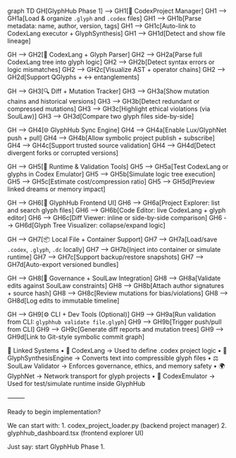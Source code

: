graph TD
  GH[GlyphHub Phase 1] --> GH1[📁 CodexProject Manager]
  GH1 --> GH1a[Load & organize `.glyph` and `.codex` files]
  GH1 --> GH1b[Parse metadata: name, author, version, tags]
  GH1 --> GH1c[Auto-link to CodexLang executor + GlyphSynthesis]
  GH1 --> GH1d[Detect and show file lineage]

  GH --> GH2[🧠 CodexLang + Glyph Parser]
  GH2 --> GH2a[Parse full CodexLang tree into glyph logic]
  GH2 --> GH2b[Detect syntax errors or logic mismatches]
  GH2 --> GH2c[Visualize AST + operator chains]
  GH2 --> GH2d[Support QGlyphs + ↔ entanglements]

  GH --> GH3[🔍 Diff + Mutation Tracker]
  GH3 --> GH3a[Show mutation chains and historical versions]
  GH3 --> GH3b[Detect redundant or compressed mutations]
  GH3 --> GH3c[Highlight ethical violations (via SoulLaw)]
  GH3 --> GH3d[Compare two glyph files side-by-side]

  GH --> GH4[🌐 GlyphHub Sync Engine]
  GH4 --> GH4a[Enable Lux/GlyphNet push + pull]
  GH4 --> GH4b[Allow symbolic project publish + subscribe]
  GH4 --> GH4c[Support trusted source validation]
  GH4 --> GH4d[Detect divergent forks or corrupted versions]

  GH --> GH5[🧪 Runtime & Validation Tools]
  GH5 --> GH5a[Test CodexLang or glyphs in Codex Emulator]
  GH5 --> GH5b[Simulate logic tree execution]
  GH5 --> GH5c[Estimate cost/compression ratio]
  GH5 --> GH5d[Preview linked dreams or memory impact]

  GH --> GH6[🧠 GlyphHub Frontend UI]
  GH6 --> GH6a[Project Explorer: list and search glyph files]
  GH6 --> GH6b[Code Editor: live CodexLang + glyph editor]
  GH6 --> GH6c[Diff Viewer: inline or side-by-side comparison]
  GH6 --> GH6d[Glyph Tree Visualizer: collapse/expand logic]

  GH --> GH7[📦 Local File + Container Support]
  GH7 --> GH7a[Load/save `.codex`, `.glyph`, `.dc` locally]
  GH7 --> GH7b[Inject into container or simulate runtime]
  GH7 --> GH7c[Support backup/restore snapshots]
  GH7 --> GH7d[Auto-export versioned bundles]

  GH --> GH8[🔐 Governance + SoulLaw Integration]
  GH8 --> GH8a[Validate edits against SoulLaw constraints]
  GH8 --> GH8b[Attach author signatures + source hash]
  GH8 --> GH8c[Review mutations for bias/violations]
  GH8 --> GH8d[Log edits to immutable timeline]

  GH --> GH9[⚙️ CLI + Dev Tools (Optional)]
  GH9 --> GH9a[Run validation from CLI: `glyphhub validate file.glyph`]
  GH9 --> GH9b[Trigger push/pull from CLI]
  GH9 --> GH9c[Generate diff reports and mutation trees]
  GH9 --> GH9d[Link to Git-style symbolic commit graph]


  🔄 Linked Systems
	•	🔗 CodexLang → Used to define .codex project logic
	•	🧬 GlyphSynthesisEngine → Converts text into compressible glyph files
	•	⚖️ SoulLaw Validator → Enforces governance, ethics, and memory safety
	•	🌍 GlyphNet → Network transport for glyph projects
	•	🧠 CodexEmulator → Used for test/simulate runtime inside GlyphHub

⸻

Ready to begin implementation?

We can start with:
	1.	codex_project_loader.py (backend project manager)
	2.	glyphhub_dashboard.tsx (frontend explorer UI)

Just say: start GlyphHub Phase 1.